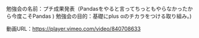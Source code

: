 勉強会の名前：プチ成果発表（Pandasをやると言ってちっともやらなかったから今度こそPandas )
勉強会の目的：基礎にplus αのチカラをつける取り組み。)

動画URL：https://player.vimeo.com/video/840708633